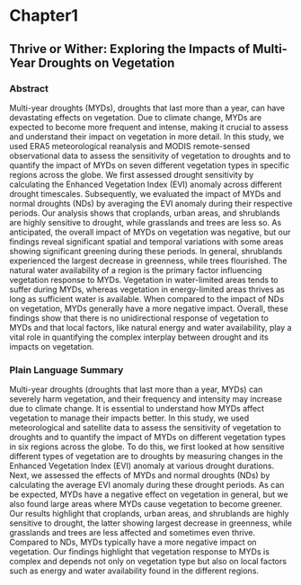 # Chapter1
## Thrive or Wither: Exploring the Impacts of Multi-Year Droughts on Vegetation

### Abstract

Multi-year droughts (MYDs), droughts that last more than a year, can have devastating effects on vegetation. Due to climate change, MYDs are expected to become more frequent and intense, making it crucial to assess and understand their impact on vegetation in more detail. In this study, we used ERA5 meteorological reanalysis and MODIS remote-sensed observational data to assess the sensitivity of vegetation to droughts and to quantify the impact of MYDs on seven different vegetation types in specific regions across the globe. We first assessed drought sensitivity by calculating the Enhanced Vegetation Index (EVI) anomaly across different drought timescales. Subsequently, we evaluated the impact of MYDs and normal droughts (NDs) by averaging the EVI anomaly during their respective periods. Our analysis shows that croplands, urban areas, and shrublands are highly sensitive to drought, while grasslands and trees are less so. As anticipated, the overall impact of MYDs on vegetation was negative, but our findings reveal significant spatial and temporal variations with some areas showing significant greening during these periods. In general, shrublands experienced the largest decrease in greenness, while trees flourished. The natural water availability of a region is the primary factor influencing vegetation response to MYDs. Vegetation in water-limited areas tends to suffer during MYDs, whereas vegetation in energy-limited areas thrives as long as sufficient water is available. When compared to the impact of NDs on vegetation, MYDs generally have a more negative impact. Overall, these findings show that there is no unidirectional response of vegetation to MYDs and that local factors, like natural energy and water availability, play a vital role in quantifying the complex interplay between drought and its impacts on vegetation.  

### Plain Language Summary
Multi-year droughts (droughts that last more than a year, MYDs) can severely harm vegetation, and their frequency and intensity may increase due to climate change. It is essential to understand how MYDs affect vegetation to manage their impacts better. In this study, we used meteorological and satellite data to assess the sensitivity of vegetation to droughts and to quantify the impact of MYDs on different vegetation types in six regions across the globe. To do this, we first looked at how sensitive different types of vegetation are to droughts by measuring changes in the Enhanced Vegetation Index (EVI) anomaly at various drought durations. Next, we assessed the effects of MYDs and normal droughts (NDs) by calculating the average EVI anomaly during these drought periods. As can be expected, MYDs have a negative effect on vegetation in general, but we also found large areas where MYDs cause vegetation to become greener. Our results highlight that croplands, urban areas, and shrublands are highly sensitive to drought, the latter showing largest decrease in greenness, while grasslands and trees are less affected and sometimes even thrive. Compared to NDs, MYDs typically have a more negative impact on vegetation. Our findings highlight that vegetation response to MYDs is complex and depends not only on vegetation type but also on local factors such as energy and water availability found in the different regions.
